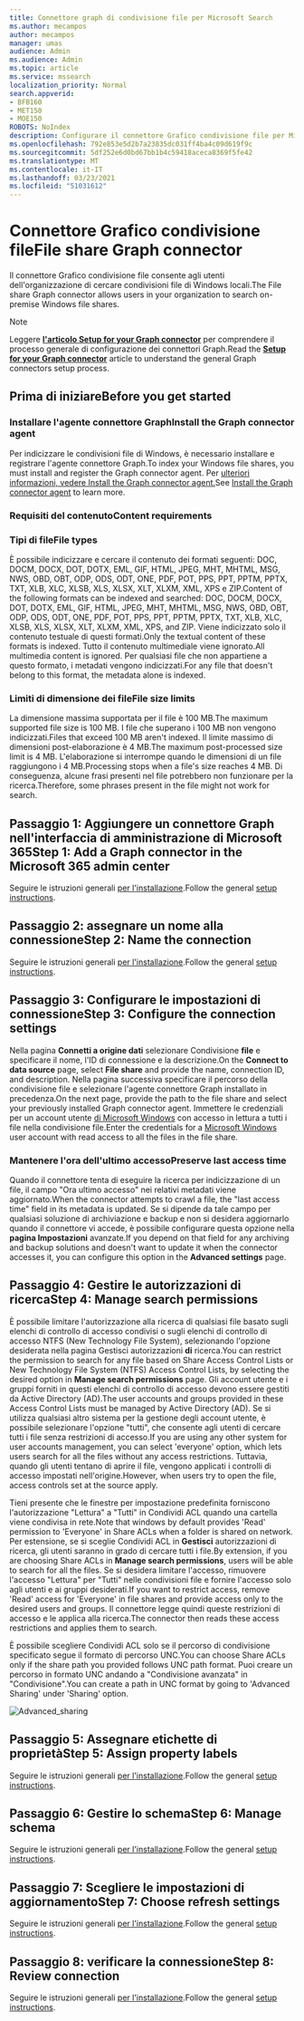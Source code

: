 ```yaml
---
title: Connettore graph di condivisione file per Microsoft Search
ms.author: mecampos
author: mecampos
manager: umas
audience: Admin
ms.audience: Admin
ms.topic: article
ms.service: mssearch
localization_priority: Normal
search.appverid:
- BFB160
- MET150
- MOE150
ROBOTS: NoIndex
description: Configurare il connettore Grafico condivisione file per Microsoft Search
ms.openlocfilehash: 792e853e5d2b7a23835dc031ff4ba4c09d619f9c
ms.sourcegitcommit: 5df252e6d0bd67bb1b4c59418aceca8369f5fe42
ms.translationtype: MT
ms.contentlocale: it-IT
ms.lasthandoff: 03/23/2021
ms.locfileid: "51031612"
---
```

<!---Previous ms.author: rusamai --->

# <a name="file-share-graph-connector"></a><span data-ttu-id="d0d30-103">Connettore Grafico condivisione file</span><span class="sxs-lookup"><span data-stu-id="d0d30-103">File share Graph connector</span></span>

<span data-ttu-id="d0d30-104">Il connettore Grafico condivisione file consente agli utenti dell'organizzazione di cercare condivisioni file di Windows locali.</span><span class="sxs-lookup"><span data-stu-id="d0d30-104">The File share Graph connector allows users in your organization to search on-premise Windows file shares.</span></span>

> [!NOTE]
> <span data-ttu-id="d0d30-105">Leggere [**l'articolo Setup for your Graph connector**](configure-connector.md) per comprendere il processo generale di configurazione dei connettori Graph.</span><span class="sxs-lookup"><span data-stu-id="d0d30-105">Read the [**Setup for your Graph connector**](configure-connector.md) article to understand the general Graph connectors setup process.</span></span>

## <a name="before-you-get-started"></a><span data-ttu-id="d0d30-106">Prima di iniziare</span><span class="sxs-lookup"><span data-stu-id="d0d30-106">Before you get started</span></span>

### <a name="install-the-graph-connector-agent"></a><span data-ttu-id="d0d30-107">Installare l'agente connettore Graph</span><span class="sxs-lookup"><span data-stu-id="d0d30-107">Install the Graph connector agent</span></span>

<span data-ttu-id="d0d30-108">Per indicizzare le condivisioni file di Windows, è necessario installare e registrare l'agente connettore Graph.</span><span class="sxs-lookup"><span data-stu-id="d0d30-108">To index your Windows file shares, you must install and register the Graph connector agent.</span></span> <span data-ttu-id="d0d30-109">Per [ulteriori informazioni, vedere Install the Graph connector agent.](on-prem-agent.md)</span><span class="sxs-lookup"><span data-stu-id="d0d30-109">See [Install the Graph connector agent](on-prem-agent.md) to learn more.</span></span>  

### <a name="content-requirements"></a><span data-ttu-id="d0d30-110">Requisiti del contenuto</span><span class="sxs-lookup"><span data-stu-id="d0d30-110">Content requirements</span></span>

### <a name="file-types"></a><span data-ttu-id="d0d30-111">Tipi di file</span><span class="sxs-lookup"><span data-stu-id="d0d30-111">File types</span></span>

<span data-ttu-id="d0d30-112">È possibile indicizzare e cercare il contenuto dei formati seguenti: DOC, DOCM, DOCX, DOT, DOTX, EML, GIF, HTML, JPEG, MHT, MHTML, MSG, NWS, OBD, OBT, ODP, ODS, ODT, ONE, PDF, POT, PPS, PPT, PPTM, PPTX, TXT, XLB, XLC, XLSB, XLS, XLSX, XLT, XLXM, XML, XPS e ZIP.</span><span class="sxs-lookup"><span data-stu-id="d0d30-112">Content of the following formats can be indexed and searched: DOC, DOCM, DOCX, DOT, DOTX, EML, GIF, HTML, JPEG, MHT, MHTML, MSG, NWS, OBD, OBT, ODP, ODS, ODT, ONE, PDF, POT, PPS, PPT, PPTM, PPTX, TXT, XLB, XLC, XLSB, XLS, XLSX, XLT, XLXM, XML, XPS, and ZIP.</span></span> <span data-ttu-id="d0d30-113">Viene indicizzato solo il contenuto testuale di questi formati.</span><span class="sxs-lookup"><span data-stu-id="d0d30-113">Only the textual content of these formats is indexed.</span></span> <span data-ttu-id="d0d30-114">Tutto il contenuto multimediale viene ignorato.</span><span class="sxs-lookup"><span data-stu-id="d0d30-114">All multimedia content is ignored.</span></span> <span data-ttu-id="d0d30-115">Per qualsiasi file che non appartiene a questo formato, i metadati vengono indicizzati.</span><span class="sxs-lookup"><span data-stu-id="d0d30-115">For any file that doesn't belong to this format, the metadata alone is indexed.</span></span>

### <a name="file-size-limits"></a><span data-ttu-id="d0d30-116">Limiti di dimensione dei file</span><span class="sxs-lookup"><span data-stu-id="d0d30-116">File size limits</span></span>

<span data-ttu-id="d0d30-117">La dimensione massima supportata per il file è 100 MB.</span><span class="sxs-lookup"><span data-stu-id="d0d30-117">The maximum supported file size is 100 MB.</span></span> <span data-ttu-id="d0d30-118">I file che superano i 100 MB non vengono indicizzati.</span><span class="sxs-lookup"><span data-stu-id="d0d30-118">Files that exceed 100 MB aren't indexed.</span></span> <span data-ttu-id="d0d30-119">Il limite massimo di dimensioni post-elaborazione è 4 MB.</span><span class="sxs-lookup"><span data-stu-id="d0d30-119">The maximum post-processed size limit is 4 MB.</span></span> <span data-ttu-id="d0d30-120">L'elaborazione si interrompe quando le dimensioni di un file raggiungono i 4 MB.</span><span class="sxs-lookup"><span data-stu-id="d0d30-120">Processing stops when a file's size reaches 4 MB.</span></span> <span data-ttu-id="d0d30-121">Di conseguenza, alcune frasi presenti nel file potrebbero non funzionare per la ricerca.</span><span class="sxs-lookup"><span data-stu-id="d0d30-121">Therefore, some phrases present in the file might not work for search.</span></span>

## <a name="step-1-add-a-graph-connector-in-the-microsoft-365-admin-center"></a><span data-ttu-id="d0d30-122">Passaggio 1: Aggiungere un connettore Graph nell'interfaccia di amministrazione di Microsoft 365</span><span class="sxs-lookup"><span data-stu-id="d0d30-122">Step 1: Add a Graph connector in the Microsoft 365 admin center</span></span>

<span data-ttu-id="d0d30-123">Seguire le istruzioni generali [per l'installazione](./configure-connector.md).</span><span class="sxs-lookup"><span data-stu-id="d0d30-123">Follow the general [setup instructions](./configure-connector.md).</span></span>
<!---If the above phrase does not apply, delete it and insert specific details for your data source that are different from general setup instructions.-->

## <a name="step-2-name-the-connection"></a><span data-ttu-id="d0d30-124">Passaggio 2: assegnare un nome alla connessione</span><span class="sxs-lookup"><span data-stu-id="d0d30-124">Step 2: Name the connection</span></span>

<span data-ttu-id="d0d30-125">Seguire le istruzioni generali [per l'installazione](./configure-connector.md).</span><span class="sxs-lookup"><span data-stu-id="d0d30-125">Follow the general [setup instructions](./configure-connector.md).</span></span>
<!---If the above phrase does not apply, delete it and insert specific details for your data source that are different from general setup instructions.-->

## <a name="step-3-configure-the-connection-settings"></a><span data-ttu-id="d0d30-126">Passaggio 3: Configurare le impostazioni di connessione</span><span class="sxs-lookup"><span data-stu-id="d0d30-126">Step 3: Configure the connection settings</span></span>

<span data-ttu-id="d0d30-127">Nella pagina **Connetti a origine dati** selezionare Condivisione **file** e specificare il nome, l'ID di connessione e la descrizione.</span><span class="sxs-lookup"><span data-stu-id="d0d30-127">On the **Connect to data source** page, select **File share** and provide the name, connection ID, and description.</span></span> <span data-ttu-id="d0d30-128">Nella pagina successiva specificare il percorso della condivisione file e selezionare l'agente connettore Graph installato in precedenza.</span><span class="sxs-lookup"><span data-stu-id="d0d30-128">On the next page, provide the path to the file share and select your previously installed Graph connector agent.</span></span> <span data-ttu-id="d0d30-129">Immettere le credenziali per un account utente [di Microsoft Windows](https://microsoft.com/windows) con accesso in lettura a tutti i file nella condivisione file.</span><span class="sxs-lookup"><span data-stu-id="d0d30-129">Enter the credentials for a [Microsoft Windows](https://microsoft.com/windows) user account with read access to all the files in the file share.</span></span>

### <a name="preserve-last-access-time"></a><span data-ttu-id="d0d30-130">Mantenere l'ora dell'ultimo accesso</span><span class="sxs-lookup"><span data-stu-id="d0d30-130">Preserve last access time</span></span>

<span data-ttu-id="d0d30-131">Quando il connettore tenta di eseguire la ricerca per indicizzazione di un file, il campo "Ora ultimo accesso" nei relativi metadati viene aggiornato.</span><span class="sxs-lookup"><span data-stu-id="d0d30-131">When the connector attempts to crawl a file, the "last access time" field in its metadata is updated.</span></span> <span data-ttu-id="d0d30-132">Se si dipende da tale campo per qualsiasi soluzione di archiviazione e backup e non si desidera aggiornarlo quando il connettore vi accede, è possibile configurare questa opzione nella **pagina Impostazioni** avanzate.</span><span class="sxs-lookup"><span data-stu-id="d0d30-132">If you depend on that field for any archiving and backup solutions and doesn't want to update it when the connector accesses it, you can configure this option in the **Advanced settings** page.</span></span>

## <a name="step-4-manage-search-permissions"></a><span data-ttu-id="d0d30-133">Passaggio 4: Gestire le autorizzazioni di ricerca</span><span class="sxs-lookup"><span data-stu-id="d0d30-133">Step 4: Manage search permissions</span></span>

<span data-ttu-id="d0d30-134">È possibile limitare l'autorizzazione alla ricerca di qualsiasi file basato sugli elenchi di controllo di accesso condivisi o sugli elenchi di controllo di accesso NTFS (New Technology File System), selezionando l'opzione desiderata nella pagina Gestisci autorizzazioni **di** ricerca.</span><span class="sxs-lookup"><span data-stu-id="d0d30-134">You can restrict the permission to search for any file based on Share Access Control Lists or New Technology File System (NTFS) Access Control Lists, by selecting the desired option in **Manage search permissions** page.</span></span> <span data-ttu-id="d0d30-135">Gli account utente e i gruppi forniti in questi elenchi di controllo di accesso devono essere gestiti da Active Directory (AD).</span><span class="sxs-lookup"><span data-stu-id="d0d30-135">The user accounts and groups provided in these Access Control Lists must be managed by Active Directory (AD).</span></span> <span data-ttu-id="d0d30-136">Se si utilizza qualsiasi altro sistema per la gestione degli account utente, è possibile selezionare l'opzione "tutti", che consente agli utenti di cercare tutti i file senza restrizioni di accesso.</span><span class="sxs-lookup"><span data-stu-id="d0d30-136">If you are using any other system for user accounts management, you can select 'everyone' option, which lets users search for all the files without any access restrictions.</span></span> <span data-ttu-id="d0d30-137">Tuttavia, quando gli utenti tentano di aprire il file, vengono applicati i controlli di accesso impostati nell'origine.</span><span class="sxs-lookup"><span data-stu-id="d0d30-137">However, when users try to open the file, access controls set at the source apply.</span></span>

<span data-ttu-id="d0d30-138">Tieni presente che le finestre per impostazione predefinita forniscono l'autorizzazione "Lettura" a "Tutti" in Condividi ACL quando una cartella viene condivisa in rete.</span><span class="sxs-lookup"><span data-stu-id="d0d30-138">Note that windows by default provides 'Read' permission to 'Everyone' in Share ACLs when a folder is shared on network.</span></span> <span data-ttu-id="d0d30-139">Per estensione, se si sceglie Condividi ACL in **Gestisci** autorizzazioni di ricerca, gli utenti saranno in grado di cercare tutti i file.</span><span class="sxs-lookup"><span data-stu-id="d0d30-139">By extension, if you are choosing Share ACLs in **Manage search permissions**, users will be able to search for all the files.</span></span> <span data-ttu-id="d0d30-140">Se si desidera limitare l'accesso, rimuovere l'accesso "Lettura" per "Tutti" nelle condivisioni file e fornire l'accesso solo agli utenti e ai gruppi desiderati.</span><span class="sxs-lookup"><span data-stu-id="d0d30-140">If you want to restrict access, remove 'Read' access for 'Everyone' in file shares and provide access only to the desired users and groups.</span></span> <span data-ttu-id="d0d30-141">Il connettore legge quindi queste restrizioni di accesso e le applica alla ricerca.</span><span class="sxs-lookup"><span data-stu-id="d0d30-141">The connector then reads these access restrictions and applies them to search.</span></span>

<span data-ttu-id="d0d30-142">È possibile scegliere Condividi ACL solo se il percorso di condivisione specificato segue il formato di percorso UNC.</span><span class="sxs-lookup"><span data-stu-id="d0d30-142">You can choose Share ACLs only if the share path you provided follows UNC path format.</span></span> <span data-ttu-id="d0d30-143">Puoi creare un percorso in formato UNC andando a "Condivisione avanzata" in "Condivisione".</span><span class="sxs-lookup"><span data-stu-id="d0d30-143">You can create a path in UNC format by going to 'Advanced Sharing' under 'Sharing' option.</span></span>

![Advanced_sharing](media/file-connector/file-advanced-sharing.png)

## <a name="step-5-assign-property-labels"></a><span data-ttu-id="d0d30-145">Passaggio 5: Assegnare etichette di proprietà</span><span class="sxs-lookup"><span data-stu-id="d0d30-145">Step 5: Assign property labels</span></span>

<span data-ttu-id="d0d30-146">Seguire le istruzioni generali [per l'installazione](./configure-connector.md).</span><span class="sxs-lookup"><span data-stu-id="d0d30-146">Follow the general [setup instructions](./configure-connector.md).</span></span>
<!---If the above phrase does not apply, delete it and insert specific details for your data source that are different from general setup instructions.-->

## <a name="step-6-manage-schema"></a><span data-ttu-id="d0d30-147">Passaggio 6: Gestire lo schema</span><span class="sxs-lookup"><span data-stu-id="d0d30-147">Step 6: Manage schema</span></span>

<span data-ttu-id="d0d30-148">Seguire le istruzioni generali [per l'installazione](./configure-connector.md).</span><span class="sxs-lookup"><span data-stu-id="d0d30-148">Follow the general [setup instructions](./configure-connector.md).</span></span>
<!---If the above phrase does not apply, delete it and insert specific details for your data source that are different from general setup instructions.-->

## <a name="step-7-choose-refresh-settings"></a><span data-ttu-id="d0d30-149">Passaggio 7: Scegliere le impostazioni di aggiornamento</span><span class="sxs-lookup"><span data-stu-id="d0d30-149">Step 7: Choose refresh settings</span></span>

<span data-ttu-id="d0d30-150">Seguire le istruzioni generali [per l'installazione](./configure-connector.md).</span><span class="sxs-lookup"><span data-stu-id="d0d30-150">Follow the general [setup instructions](./configure-connector.md).</span></span>
<!---If the above phrase does not apply, delete it and insert specific details for your data source that are different from general setup instructions.-->

## <a name="step-8-review-connection"></a><span data-ttu-id="d0d30-151">Passaggio 8: verificare la connessione</span><span class="sxs-lookup"><span data-stu-id="d0d30-151">Step 8: Review connection</span></span>

<span data-ttu-id="d0d30-152">Seguire le istruzioni generali [per l'installazione](./configure-connector.md).</span><span class="sxs-lookup"><span data-stu-id="d0d30-152">Follow the general [setup instructions](./configure-connector.md).</span></span>
<!---If the above phrase does not apply, delete it and insert specific details for your data source that are different from general setup 
instructions.-->

<!---## Troubleshooting-->
<!---Insert troubleshooting recommendations for this data source-->

<!---## Limitations-->
<!---Insert limitations for this data source-->
